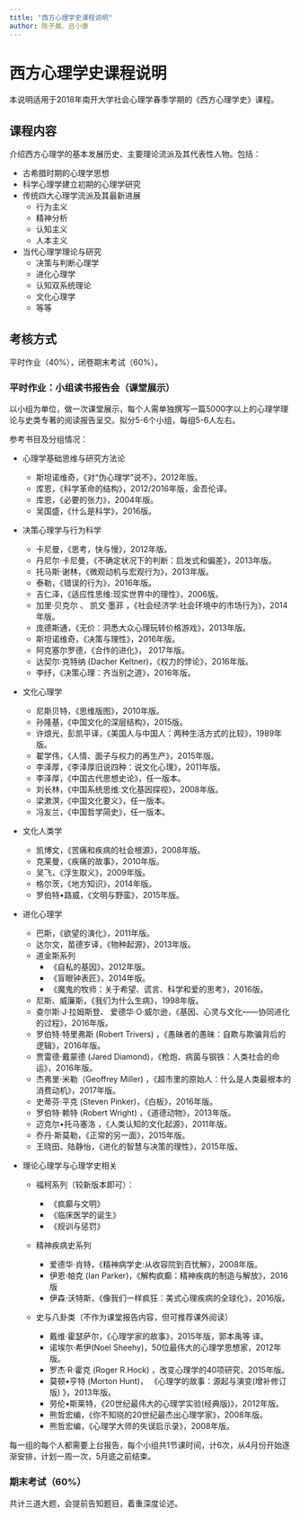 ```yaml
---
title: "西方心理学史课程说明"
author: 陈子晨、吕小康
---
```


# 西方心理学史课程说明

本说明适用于2018年南开大学社会心理学春季学期的《西方心理学史》课程。

## 课程内容

介绍西方心理学的基本发展历史、主要理论流派及其代表性人物。包括：

* 古希腊时期的心理学思想
* 科学心理学建立初期的心理学研究
* 传统四大心理学流派及其最新进展
    - 行为主义
    - 精神分析
    - 认知主义
    - 人本主义
* 当代心理学理论与研究
    * 决策与判断心理学
    * 进化心理学
    * 认知双系统理论
    * 文化心理学
    * 等等


## 考核方式

平时作业（40%），闭卷期末考试（60%）。


###  平时作业：小组读书报告会（课堂展示）

以小组为单位，做一次课堂展示，每个人需单独撰写一篇5000字以上的心理学理论与史类专著的阅读报告呈交。拟分5-6个小组，每组5-6人左右。

参考书目及分组情况：

*  心理学基础思维与研究方法论
    * 斯坦诺维奇，《对“伪心理学”说不》，2012年版。
    * 库恩，《科学革命的结构》，2012/2016年版，金吾伦译。
    * 库恩，《必要的张力》，2004年版。
    * 吴国盛，《什么是科学》，2016版。

*  决策心理学与行为科学
    * 卡尼曼，《思考，快与慢》，2012年版。 
    * 丹尼尔·卡尼曼，《不确定状况下的判断：启发式和偏差》，2013年版。
    * 托马斯·谢林，《微观动机与宏观行为》，2013年版。
    * 泰勒，《错误的行为》，2016年版。
    * 吉仁泽，《适应性思维:现实世界中的理性》，2006版。
    * 加里·贝克尔 、 凯文·墨菲 ，《社会经济学:社会环境中的市场行为》，2014年版。
    * 庞德斯通，《无价：洞悉大众心理玩转价格游戏》，2013年版。
    * 斯坦诺维奇，《决策与理性》，2016年版。
    * 阿克塞尔罗德，《合作的进化》， 2017年版。
    * 达契尔·克特纳 (Dacher Keltner)，《权力的悖论》，2016年版。
    * 李纾，《决策心理：齐当别之道》，2016年版。
  
*  文化心理学
    *  尼斯贝特，《思维版图》，2010年版。
    *  孙隆基，《中国文化的深层结构》，2015版。
    *  许烺光，彭凯平译，《美国人与中国人：两种生活方式的比较》，1989年版。
    *  翟学伟，《人情、面子与权力的再生产》，2015年版。
    *  李泽厚，《李泽厚旧说四种：说文化心理》，2011年版。
    *  李泽厚，《中国古代思想史论》，任一版本。
    *  刘长林，《中国系统思维:文化基因探视》，2008年版。
    *  梁漱溟，《中国文化要义》，任一版本。
    *  冯友兰，《中国哲学简史》，任一版本。 
    
*  文化人类学
    *  凯博文，《苦痛和疾病的社会根源》，2008年版。
    *  克莱曼，《疾痛的故事》，2010年版。
    *  吴飞，《浮生取义》，2009年版。
    *  格尔茨，《地方知识》，2014年版。
    *  罗伯特•路威，《文明与野蛮》，2015年版。

*  进化心理学
   *  巴斯，《欲望的演化》，2011年版。
   *  达尔文，苗德岁译，《物种起源》，2013年版。
   *  道金斯系列
       * 《自私的基因》，2012年版。
       * 《盲眼钟表匠》，2014年版。
       * 《魔鬼的牧师：关于希望、谎言、科学和爱的思考》，2016版。
   *  尼斯、威廉斯，《我们为什么生病》，1998年版。
   *  查尔斯·J·拉姆斯登、 爱德华·O·威尔逊，《基因、心灵与文化——协同进化的过程》，2016年版。
   *  罗伯特·特里弗斯 (Robert Trivers) ，《愚昧者的愚昧：自欺与欺骗背后的逻辑》，2016年版。
   *  贾雷德·戴蒙德 (Jared Diamond)，《枪炮、病菌与钢铁：人类社会的命运》，2016年版。
   *  杰弗里·米勒（Geoffrey Miller) ，《超市里的原始人：什么是人类最根本的消费动机》，2017年版。
   *  史蒂芬·平克 (Steven Pinker)，《白板》，2016年版。
   *  罗伯特·赖特 (Robert Wright) ，《道德动物》，2013年版。
   *  迈克尔•托马塞洛	，《人类认知的文化起源》，2011年版。
   *  乔丹·斯莫勒，《正常的另一面》，2015年版。	
   *  王晓田、陆静怡，《进化的智慧与决策的理性》，2015年版。
   
*  理论心理学与心理学史相关
    * 福柯系列（较新版本即可）：
        * 《疯癫与文明》
        * 《临床医学的诞生》
        * 《规训与惩罚》
    * 精神疾病史系列
        * 爱德华·肖特，《精神病学史:从收容院到百忧解》，2008年版。
        * 伊恩·帕克 (Ian Parker)，《解构疯癫：精神疾病的制造与解放》，2016版
        * 伊森·沃特斯，《像我们一样疯狂：美式心理疾病的全球化》，2016版。
   
   * 史与八卦类（不作为课堂报告内容，但可推荐课外阅读）
        * 戴维·霍瑟萨尔，《心理学家的故事》，2015年版，郭本禹等 译。  
        * 诺埃尔·希伊(Noel Sheehy)，50位最伟大的心理学思想家，2012年版。
        * 罗杰·R·霍克 (Roger R.Hock) ，改变心理学的40项研究，2015年版。
        * 莫顿•亨特 (Morton Hunt)， 《心理学的故事：源起与演变(增补修订版) 》，2013年版。
        * 劳伦•斯莱特，《20世纪最伟大的心理学实验(经典版)》，2012年版。
        * 熊哲宏编，《你不知晓的20世纪最杰出心理学家》，2008年版。
        * 熊哲宏编，《心理学大师的失误启示录》，2008年版。
        
        
每一组的每个人都需要上台报告，每个小组共1节课时间，计6次，从4月份开始逐渐安排，计划一周一次，5月底之前结束。

### 期末考试（60%）

共计三道大题，会提前告知题目，着重深度论述。

